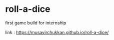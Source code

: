 # roll-a-dice
first game build for internship

link : https://musavirchukkan.github.io/roll-a-dice/

